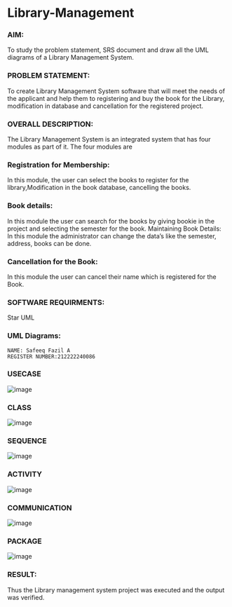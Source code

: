 # Library-Management
### AIM:
To study the problem statement, SRS document and draw all the UML diagrams of a Library Management System.
### PROBLEM STATEMENT:
To create Library Management System software that will meet the needs of the applicant
and help them to registering and buy the book for the Library, modification in database and
cancellation for the registered project.
### OVERALL DESCRIPTION:
The Library Management System is an integrated system that has four modules as part of
it. The four modules are
### Registration for Membership:
In this module, the user can select the books to register for the library,Modification in the book
database, cancelling the books.
### Book details:
In this module the user can search for the books by giving bookie in the project and selecting
the semester for the book.
Maintaining Book Details:
In this module the administrator can change the data’s like the semester, address, books can be
done.
### Cancellation for the Book:
In this module the user can cancel their name which is registered for the Book.
### SOFTWARE REQUIRMENTS:
Star UML
### UML Diagrams:
```
NAME: Safeeq Fazil A
REGISTER NUMBER:212222240086
```
### USECASE

![image](https://github.com/Safeeq-Fazil/Library-Management/assets/118680361/b84f722d-2126-4092-b648-b73379ac67a9)


### CLASS

![image](https://github.com/Safeeq-Fazil/Library-Management/assets/118680361/a24e8ce5-475e-4180-8d80-9d133ebfbc92)


### SEQUENCE

![image](https://github.com/Safeeq-Fazil/Library-Management/assets/118680361/d5211428-6cc1-4ca3-b662-da09229007f6)



### ACTIVITY

![image](https://github.com/Safeeq-Fazil/Library-Management/assets/118680361/8381231b-93f0-4097-a4af-21879731b894)

### COMMUNICATION

![image](https://github.com/Safeeq-Fazil/Library-Management/assets/118680361/8ffdead7-fb26-442d-9e3d-48bc7aa64031)

### PACKAGE

![image](https://github.com/Safeeq-Fazil/Library-Management/assets/118680361/4e4f81de-3076-4611-91fd-d620f1820c33)



### RESULT:
Thus the Library management system project was executed and the output was verified.
